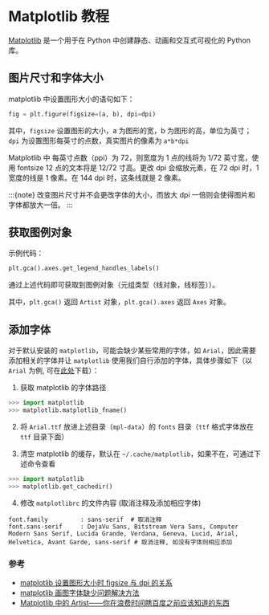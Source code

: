 # Matplotlib 教程

[Matplotlib](https://matplotlib.org/) 是一个用于在 Python 中创建静态、动画和交互式可视化的 Python 库。

## 图片尺寸和字体大小

matplotlib 中设置图形大小的语句如下：

```python
fig = plt.figure(figsize=(a, b), dpi=dpi)
```

其中，`figsize` 设置图形的大小，a 为图形的宽，b 为图形的高，单位为英寸；`dpi` 为设置图形每英寸的点数，真实图片的像素为 `a*b*dpi`

Matplotlib 中 每英寸点数（ppi）为 72，则宽度为 1 点的线将为 1/72 英寸宽，使用 fontsize 12 点的文本将是 12/72 寸高。更改 dpi 会缩放元素，在 72 dpi 时，1 宽度的线是 1 像素。在 144 dpi 时，这条线就是 2 像素。

:::{note}
改变图片尺寸并不会更改字体的大小，而放大 dpi 一倍则会使得图片和字体都放大一倍。
:::

## 获取图例对象

示例代码：

```python
plt.gca().axes.get_legend_handles_labels()
```

通过上述代码即可获取到图例对象（元组类型（线对象，线标签））。

其中，`plt.gca()` 返回 `Artist` 对象，`plt.gca().axes` 返回 `Axes` 对象。

## 添加字体

对于默认安装的 `matplotlib`，可能会缺少某些常用的字体，如 `Arial`，因此需要添加相关的字体并让 `matplotlib` 使用我们自行添加的字体，具体步骤如下（以 `Arial` 为例, 可在<a href="../_static/arial.ttf" target="_blank">此处</a>下载）：

1. 获取 matplotlib 的字体路径

```python
>>> import matplotlib
>>> matplotlib.matplotlib_fname()
```

2. 将 `Arial.ttf` 放进上述目录（`mpl-data`）的 `fonts` 目录（`ttf` 格式字体放在 `ttf` 目录下面）

3. 清空 matplotlib 的缓存，默认在 `~/.cache/matplotlib`，如果不在，可通过下述命令查看

```python
>>> import matplotlib
>>> matplotlib.get_cachedir()
```

4. 修改 `matplotlibrc` 的文件内容 (取消注释及添加相应字体)

```
font.family         : sans-serif  # 取消注释
font.sans-serif     : DejaVu Sans, Bitstream Vera Sans, Computer Modern Sans Serif, Lucida Grande, Verdana, Geneva, Lucid, Arial, Helvetica, Avant Garde, sans-serif # 取消注释, 如没有字体则相应添加
```

### 参考

- [matplotlib 设置图形大小时 figsize 与 dpi 的关系](https://www.cnblogs.com/lijunjie9502/p/10327151.html#:~:text=%E7%BA%BF%E6%9D%A1%EF%BC%8C%E6%A0%87%E8%AE%B0%EF%BC%8C%E6%96%87%E6%9C%AC%E7%AD%89%E5%A4%A7%E5%A4%9A%E6%95%B0%E5%85%83%E7%B4%A0%E9%83%BD%E6%9C%89%E4%BB%A5%E7%A3%85%E4%B8%BA%E5%8D%95%E4%BD%8D%E7%9A%84%E5%A4%A7%E5%B0%8F%E3%80%82%20Matplotlib%20%E4%B8%AD%20%E6%AF%8F%E8%8B%B1%E5%AF%B8%E7%82%B9%E6%95%B0%EF%BC%88ppi%EF%BC%89%20%E4%B8%BA72%EF%BC%8C%E5%88%99%E5%AE%BD%E5%BA%A6%E4%B8%BA%201%20%E7%82%B9%E7%9A%84%E7%BA%BF%E5%B0%86%E4%B8%BA%201%2F72,12%20%E7%82%B9%E7%9A%84%E6%96%87%E6%9C%AC%E5%B0%86%E6%98%AF%2012%2F72%20%E5%AF%B8%E9%AB%98%E3%80%82%20%E4%B8%BA%E4%BA%86%E4%BE%BF%E4%BA%8E%E8%AF%B4%E6%98%8E%EF%BC%8C%E7%94%A8%20matplotlib%E7%BB%98%E5%88%B6%E7%9B%B8%E5%BA%94%E7%9A%84%E5%9B%BE%E5%BD%A2%EF%BC%8C%E5%A6%82%20%E8%A1%A81%20%E6%89%80%E7%A4%BA%E3%80%82)
- [matplotlib 画图字体缺少问题解决方法](https://mp.weixin.qq.com/s/y5UJec9-LAXXt8oHes1m3g)
- [Matplotlib 中的 Artist——你在浪费时间瞎百度之前应该知道的东西](https://zhajiman.github.io/post/matplotlib_artist/#%E6%98%AF%E6%97%B6%E5%80%99%E8%87%AA%E5%AE%9A%E4%B9%89%E4%BD%A0%E7%9A%84%E9%BB%98%E8%AE%A4%E6%A0%B7%E5%BC%8F%E4%BA%86)
